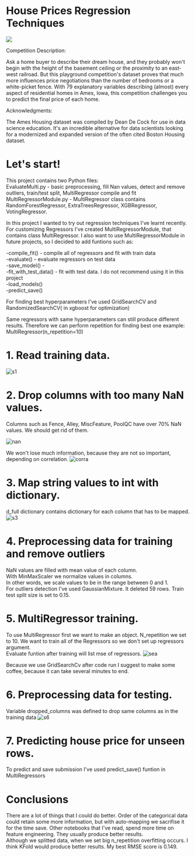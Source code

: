 # House Prices Regression Techniques
![](https://storage.googleapis.com/kaggle-competitions/kaggle/5407/media/housesbanner.png)

Competition Description:

Ask a home buyer to describe their dream house, and they probably won't begin with the height of the basement ceiling or the proximity to an east-west railroad. 
But this playground competition's dataset proves that much more influences price negotiations than the number of bedrooms or a white-picket fence.
With 79 explanatory variables describing (almost) every aspect of residential homes in Ames, Iowa, this competition challenges you to predict the final price of each home.

Acknowledgments:

The Ames Housing dataset was compiled by Dean De Cock for use in data science education.
It's an incredible alternative for data scientists looking for a modernized and expanded version of the often cited Boston Housing dataset.

# Let's start!


This project contains two Python files: <br>
EvaluateMulti.py - basic preprocessing, fill Nan values, detect and remove outliers, train/test split, MultiRegressor compile and fit <br>
MultiRegressorModule.py - MultiRegressor class contains RandomForestRegressor, ExtraTreesRegressor, XGBRegressor, VotingRegressor. <br>

In this project I wanted to try out  regression techniques I've learnt recently. For customizing Regressors I've created MultiRegressorModule, that contains class MultiRegressor. 
I also want to use MultiRegressorModule in future projects, so I decided to add funtions such as:

-compile_fit() - compile all of regressors and fit with train data <br>
-evaluate() - evaluate regressors on test data <br>
-save_model() -  <br>
-fit_with_test_data() - fit with test data. I do not recommend using it in this project <br>
-load_models() <br>
-predict_save() <br>

For finding best hyperparameters I've used GridSearchCV and RandomizedSearchCV( in xgboost for optimization) <br>

Same regressors with same hyperparameters can still produce different results. Therefore we can perform repetition for finding best one 
example: MultiRegressor(n_repetition=10)


# 1. Read training data.
![s1](https://user-images.githubusercontent.com/69935274/101414364-3a7f8000-38e6-11eb-8402-7837483ec16f.png)
# 2. Drop columns with too many NaN values.
Columns such as Fence, Alley, MiscFeature, PoolQC have over 70% NaN values.
We should get rid of them.

![nan](https://user-images.githubusercontent.com/69935274/110354257-43443700-8038-11eb-8507-c35ad54f5ae3.png)

We won't lose much information, because they are not so important, depending on correlation.
![corra](https://user-images.githubusercontent.com/69935274/110363069-6247c680-8042-11eb-8bfa-4d16186764e2.png)


# 3. Map string values to int with dictionary.
d_full dictionary contains dictionary for each column that has to be mapped.
![s3](https://user-images.githubusercontent.com/69935274/101414465-6ac71e80-38e6-11eb-8dcf-e04f7cf1ab1c.png)
# 4. Preprocessing data for training and remove outliers
NaN values are filled with mean value of each column. <br>
With MinMaxScaler we normalize values in columns. <br>
In other words, we scale values to be in the range between 0 and 1. <br>
For outliers detection I've used GaussianMixture. It deleted 59 rows. <brS>
Train test split size is set to 0.15. <br>

# 5. MultiRegressor training.
To use MultiRegressor first we want to make an object. 
N_repetition we set to 10.
We want to train all of the Regressors so we don't set up regressors argument. <br>
Evaluate funtion after training will list mse of regressors.
![sea](https://user-images.githubusercontent.com/69935274/110364594-404f4380-8044-11eb-80e4-de0dd94ccd59.png)

Because we use GridSearchCv after code run I suggest to make some coffee, because it can take several minutes to end.

# 6. Preprocessing data for testing.
Variable dropped_columns was defined to drop same columns as in the training data 
![s6](https://user-images.githubusercontent.com/69935274/101414514-82060c00-38e6-11eb-8095-b75eb87bae82.png)
# 7. Predicting house price for unseen rows.
To predict and save submission I've used predict_save() funtion in MultiRegressors

# Conclusions
There are a lot of things that I could do better. Order of the categorical data could retain some more information, but with auto-mapping we sacrifise it for the time save. Other notebooks that I've read, spend more time on feature engineering. They usually produce better results.  
Although we splitted data, when we set big n_repetition overfitting occurs. I think KFold would produce better results.
My best RMSE score is 0.149.
